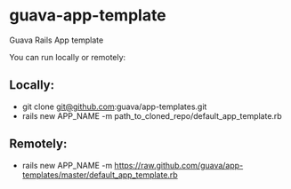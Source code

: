 guava-app-template
==================

Guava Rails App template

You can run locally or remotely:

Locally:
-------

* git clone git@github.com:guava/app-templates.git
* rails new APP_NAME -m path_to_cloned_repo/default_app_template.rb

Remotely:
-------

* rails new APP_NAME -m https://raw.github.com/guava/app-templates/master/default_app_template.rb
